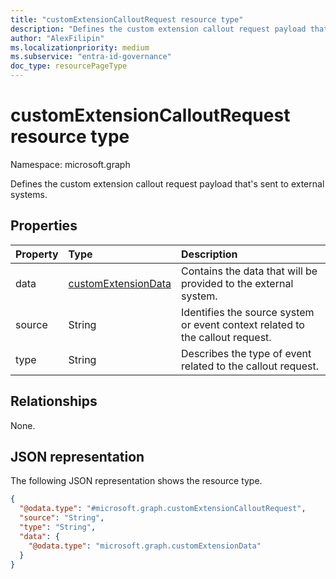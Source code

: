 ```yaml
---
title: "customExtensionCalloutRequest resource type"
description: "Defines the custom extension callout request payload that's sent to external systems."
author: "AlexFilipin"
ms.localizationpriority: medium
ms.subservice: "entra-id-governance"
doc_type: resourcePageType
---
```


# customExtensionCalloutRequest resource type

Namespace: microsoft.graph

Defines the custom extension callout request payload that's sent to external systems.

## Properties
|Property|Type|Description|
|:---|:---|:---|
|data|[customExtensionData](../resources/customextensiondata.md)|Contains the data that will be provided to the external system.|
|source|String|Identifies the source system or event context related to the callout request.|
|type|String|Describes the type of event related to the callout request.|

## Relationships
None.

## JSON representation
The following JSON representation shows the resource type.
<!-- {
  "blockType": "resource",
  "@odata.type": "microsoft.graph.customExtensionCalloutRequest"
}
-->
``` json
{
  "@odata.type": "#microsoft.graph.customExtensionCalloutRequest",
  "source": "String",
  "type": "String",
  "data": {
    "@odata.type": "microsoft.graph.customExtensionData"
  }
}
```

